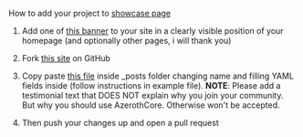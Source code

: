 How to add your project to [showcase page](/showcase)  

1) Add one of [this banner](https://drive.google.com/drive/folders/0B1fF5EIDoF1fMnpfdk82Q29VNDA) to your site in a clearly visible position of your homepage (and optionally other pages, i will thank you)  

2) Fork [this site](https://github.com/azerothcore/azerothcore.github.io) on GitHub  

3) Copy paste [this file](https://github.com/azerothcore/azerothcore.github.io/blob/master/_posts/yyyy-mm-dd-example.md) inside _posts folder changing name and filling YAML fields inside (follow instructions in example file). **NOTE**: Please add a testimonial text that DOES NOT explain why you join your community. But why you should use AzerothCore. Otherwise won't be accepted.  

4) Then push your changes up and open a pull request
